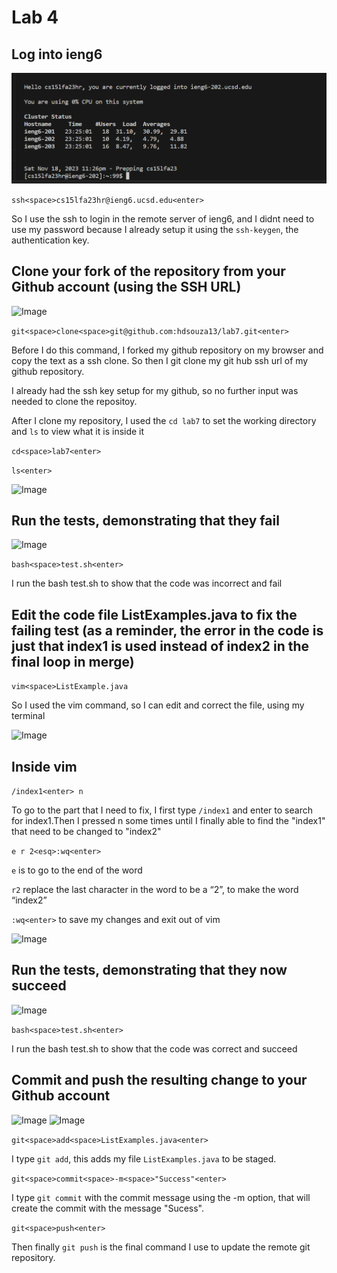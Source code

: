 Lab 4
=========

Log into ieng6
---
![Image](phlab4.1.png)

```ssh<space>cs15lfa23hr@ieng6.ucsd.edu<enter>```

So I use the ssh to login in the remote server of ieng6, and I didnt need to use my password because I already setup it using the ```ssh-keygen```, the authentication key.

Clone your fork of the repository from your Github account (using the SSH URL)
---
![Image](lab4ph1.png)

```git<space>clone<space>git@github.com:hdsouza13/lab7.git<enter>```

Before I do this command, I forked my github repository on my browser and copy the text as a ssh clone. So then I git clone my git hub ssh url of my github repository. 

I already had the ssh key setup for my github, so no further input was needed to clone the repositoy.


After I clone my repository, I used the ```cd lab7``` to set the working directory and ```ls``` to view what it is inside it

```cd<space>lab7<enter>```

```ls<enter>```

![Image](ph9.png)

Run the tests, demonstrating that they fail
---
![Image](lab4ph2.png)

```bash<space>test.sh<enter>```

I run the bash test.sh to show that the code was incorrect and fail


Edit the code file ListExamples.java to fix the failing test (as a reminder, the error in the code is just that index1 is used instead of index2 in the final loop in merge)
---

```vim<space>ListExample.java```

So I used the vim command, so I can edit and correct the file, using my terminal

![Image](ph10.png)

Inside vim
---

```/index1<enter> n ```

To go to the part that I need to fix, I first type ```/index1``` and enter to search for index1.Then I pressed n some times until I finally able to find the "index1" that need to be changed to "index2"

```e r 2<esq>:wq<enter>```

```e``` is to go to the end of the word

```r2``` replace the last character in the word to be a “2”, to make the word “index2”

```:wq<enter>``` to save my changes and exit out of vim

![Image](phlab4.7.png)

Run the tests, demonstrating that they now succeed
---
![Image](lab4ph3.png)

```bash<space>test.sh<enter>```

I run the bash test.sh to show that the code was correct and succeed

Commit and push the resulting change to your Github account
----
![Image](lab4ph4.png)
![Image](lab4ph5.png)

```git<space>add<space>ListExamples.java<enter>```

I type ```git add```, this adds my file ```ListExamples.java``` to be staged.

```git<space>commit<space>-m<space>"Success"<enter>```

 I type ```git commit``` with the commit message using the -m option, that will create the commit with the message "Sucess".

```git<space>push<enter>```

Then finally ```git push``` is the final command I use to update the remote git repository.


